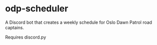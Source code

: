 # odp-scheduler
A Discord bot that creates a weekly schedule for Oslo Dawn Patrol road captains.

Requires discord.py

